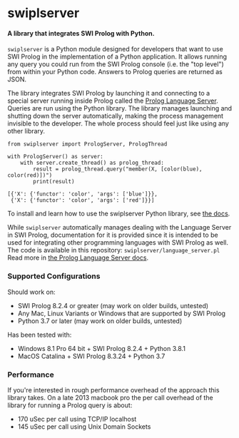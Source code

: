 # swiplserver
#### A library that integrates SWI Prolog with Python.

`swiplserver` is a Python module designed for developers that want to use SWI Prolog in the implementation of a Python application. It allows running any query you could run from the SWI Prolog console (i.e. the "top level") from within your Python code. Answers to Prolog queries are returned as JSON.

The library integrates SWI Prolog by launching it and connecting to a special server running inside Prolog called the [Prolog Language Server](https://blog.inductorsoftware.com/swiplserver/language_server/language_server.html). Queries are run using the Python library. The library manages launching and shutting down the server automatically, making the process management invisible to the developer.  The whole process should feel just like using any other library.

~~~
from swiplserver import PrologServer, PrologThread

with PrologServer() as server:
    with server.create_thread() as prolog_thread:
        result = prolog_thread.query("member(X, [color(blue), color(red)])")
        print(result)

[{'X': {'functor': 'color', 'args': ['blue']}},
 {'X': {'functor': 'color', 'args': ['red']}}]
~~~

To install and learn how to use the swiplserver Python library, see [the docs](https://blog.inductorsoftware.com/swiplserver/swiplserver/prologserver.html).

While `swiplserver` automatically manages dealing with the Language Server in SWI Prolog, documentation for it is provided since it is intended to be used for integrating other programming languages with SWI Prolog as well. The code is available in this repository: `swiplserver/language_server.pl`  Read more in [the Prolog Language Server docs](https://blog.inductorsoftware.com/swiplserver/language_server/language_server.html).

### Supported Configurations
Should work on:
- SWI Prolog 8.2.4 or greater (may work on older builds, untested)
- Any Mac, Linux Variants or Windows that are supported by SWI Prolog
- Python 3.7 or later (may work on older builds, untested)

Has been tested with:
- Windows 8.1 Pro 64 bit + SWI Prolog 8.2.4 + Python 3.8.1
- MacOS Catalina + SWI Prolog 8.3.24 + Python 3.7

### Performance
If you're interested in rough performance overhead of the approach this library takes.  On a late 2013 macbook pro the per call overhead of the library for running a Prolog query is about:
- 170 uSec per call using TCP/IP localhost
- 145 uSec per call using Unix Domain Sockets
